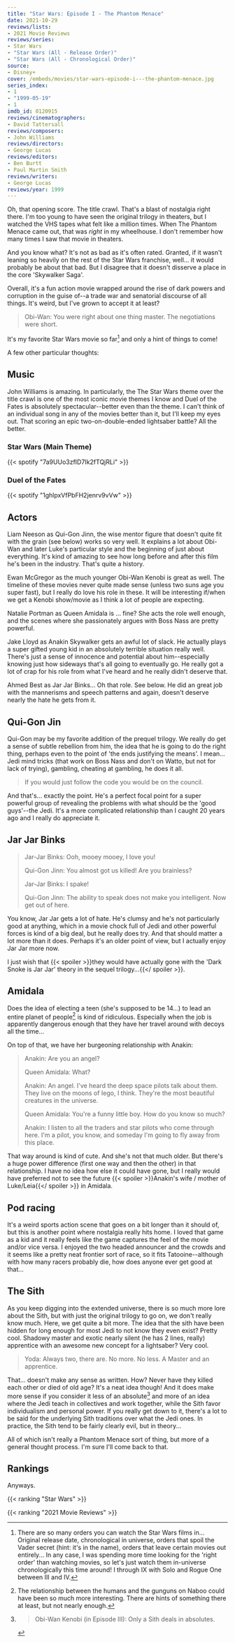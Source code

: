 ```yaml
---
title: "Star Wars: Episode I - The Phantom Menace"
date: 2021-10-29
reviews/lists:
- 2021 Movie Reviews
reviews/series:
- Star Wars
- "Star Wars (All - Release Order)"
- "Star Wars (All - Chronological Order)"
source:
- Disney+
cover: /embeds/movies/star-wars-episode-i---the-phantom-menace.jpg
series_index: 
- 1
- "1999-05-19"
- 1
imdb_id: 0120915
reviews/cinematographers:
- David Tattersall
reviews/composers:
- John Williams
reviews/directors:
- George Lucas
reviews/editors:
- Ben Burtt
- Paul Martin Smith
reviews/writers:
- George Lucas
reviews/year: 1999
---
```

Oh, that opening score. The title crawl. That's a blast of nostalgia right there. I'm too young to have seen the original trilogy in theaters, but I watched the VHS tapes what felt like a million times. When The Phantom Menace came out, that was *right* in my wheelhouse. I don't remember how many times I saw that movie in theaters. 

And you know what? It's not as bad as it's often rated. Granted, if it wasn't leaning so heavily on the rest of the Star Wars franchise, well... it would probably be about that bad. But I disagree that it doesn't disserve a place in the core 'Skywalker Saga'. 

Overall, it's a fun action movie wrapped around the rise of dark powers and corruption in the guise of--a trade war and senatorial discourse of all things. It's weird, but I've grown to accept it at least?

> Obi-Wan: You were right about one thing master. The negotiations were short. 

It's my favorite Star Wars movie so far[^order] and only a hint of things to come!

<!--more-->

A few other particular thoughts:

## Music

John Williams is amazing. In particularly, the The Star Wars theme over the title crawl is one of the most iconic movie themes I know and Duel of the Fates is absolutely spectacular--better even than the theme. I can't think of an individual song in any of the movies better than it, but I'll keep my eyes out. That scoring an epic two-on-double-ended lightsaber battle? All the better.  

### Star Wars (Main Theme)

{{< spotify "7a9UUo3zfID7Ik2fTQjRLi" >}}

### Duel of the Fates

{{< spotify "1ghlpxVfPbFH2jenrv9vVw" >}}

## Actors 

Liam Neeson as Qui-Gon Jinn, the wise mentor figure that doesn't quite fit with the grain (see below) works so very well. It explains a lot about Obi-Wan and later Luke's particular style and the beginning of just about everything. It's kind of amazing to see how long before and after this film he's been in the industry. That's quite a history. 

Ewan McGregor as the much younger Obi-Wan Kenobi is great as well. The timeline of these movies never quite made sense (unless two suns age you super fast), but I really do love his role in these. It will be interesting if/when we get a Kenobi show/movie as I think a lot of people are expecting. 

Natalie Portman as Queen Amidala is ... fine? She acts the role well enough, and the scenes where she passionately argues with Boss Nass are pretty powerful. 

Jake Lloyd as Anakin Skywalker gets an awful lot of slack. He actually plays a super gifted young kid in an absolutely terrible situation really well. There's just a sense of innocence and potential about him--especially knowing just how sideways that's all going to eventually go. He really got a lot of crap for his role from what I've heard and he really didn't deserve that. 

Ahmed Best as Jar Jar Binks... Oh that role. See below.  He did an great job with the mannerisms and speech patterns and again, doesn't deserve nearly the hate he gets from it. 

## Qui-Gon Jin

Qui-Gon may be my favorite addition of the prequel trilogy. We really do get a sense of subtle rebellion from him, the idea that he is going to do the right thing, perhaps even to the point of 'the ends justifying the means'. I mean... Jedi mind tricks (that work on Boss Nass and don't on Watto, but not for lack of trying), gambling, cheating at gambling, he does it all. 

> If you would just follow the code you would be on the council. 

And that's... exactly the point. He's a perfect focal point for a super powerful group of revealing the problems with what should be the 'good guys'--the Jedi. It's a more complicated relationship than I caught 20 years ago and I really do appreciate it. 

## Jar Jar Binks

> Jar-Jar Binks: Ooh, mooey mooey, I love you!
> 
> Qui-Gon Jinn: You almost got us killed! Are you brainless?
> 
> Jar-Jar Binks: I spake!
> 
> Qui-Gon Jinn: The ability to speak does not make you intelligent. Now get out of here.

You know, Jar Jar gets a lot of hate. He's clumsy and he's not particularly good at anything, which in a movie chock full of Jedi and other powerful forces is kind of a big deal, but he really does try. And that should matter a lot more than it does. Perhaps it's an older point of view, but I actually enjoy Jar Jar more now. 

I just wish that {{< spoiler >}}they would have actually gone with the 'Dark Snoke is Jar Jar' theory in the sequel trilogy...{{</ spoiler >}}. 


## Amidala

Does the idea of electing a teen (she's supposed to be 14...) to lead an entire planet of people[^gungan] is kind of ridiculous. Especially when the job is apparently dangerous enough that they have her travel around with decoys all the time...

On top of that, we have her burgeoning relationship with Anakin:

> Anakin: Are you an angel?
> 
> Queen Amidala: What?
> 
> Anakin: An angel. I've heard the deep space pilots talk about them. They live on the moons of Iego, I think. They're the most beautiful creatures in the universe.
> 
> Queen Amidala: You're a funny little boy. How do you know so much?
> 
> Anakin: I listen to all the traders and star pilots who come through here. I'm a pilot, you know, and someday I'm going to fly away from this place.

That way around is kind of cute. And she's not that much older. But there's a huge power difference (first one way and then the other) in that relationship. I have no idea how else it could have gone, but I really would have preferred not to see the future {{< spoiler >}}Anakin's wife / mother of Luke/Leia{{</ spoiler >}} in Amidala. 

## Pod racing

It's a weird sports action scene that goes on a bit longer than it should of, but this is another point where nostalgia really hits home. I loved that game as a kid and it really feels like the game captures the feel of the movie and/or vice versa. I enjoyed the two headed announcer and the crowds and it seems like a pretty neat frontier sort of race, so it fits Tatooine--although with how many racers probably die, how does anyone ever get good at that...

## The Sith

As you keep digging into the extended universe, there is so much more lore about the Sith, but with just the original trilogy to go on, we don't really know much. Here, we get quite a bit more. The idea that the sith have been hidden for long enough for most Jedi to not know they even exist? Pretty cool. Shadowy master and exotic nearly silent (he has 2 lines, really) apprentice with an awesome new concept for a lightsaber? Very cool.

> Yoda: Always two, there are. No more. No less. A Master and an apprentice.

That... doesn't make any sense as written. How? Never have they killed each other or died of old age? It's a neat idea though! And it does make more sense if you consider it less of an absolute[^absolutes] and more of an idea where the Jedi teach in collectives and work together, while the Sith favor individualism and personal power. If you really get down to it, there's a lot to be said for the underlying Sith traditions over what the Jedi ones. In practice, the Sith tend to be fairly clearly evil, but in theory...

All of which isn't really a Phantom Menace sort of thing, but more of a general thought process. I'm sure I'll come back to that.

## Rankings

Anyways.

{{< ranking "Star Wars" >}}

{{< ranking "2021 Movie Reviews" >}}

[^order]: There are so many orders you can watch the Star Wars films in... Original release date, chronological in universe, orders that spoil the Vader secret (hint: it's in the name), orders that leave certain movies out entirely... In any case, I was spending more time looking for the 'right order' than watching movies, so let's just watch them in-universe chronologically this time around! I through IX with Solo and Rogue One between III and IV. 

[^gungan]: The relationship between the humans and the gunguns on Naboo could have been so much more interesting. There are hints of something there at least, but not nearly enough. 

[^maul]: I'm so glad {{< spoiler >}}he shows up again a few times... despite being chopped in half{{</ spoiler >}}. 

[^absolutes]: > Obi-Wan Kenobi (in Episode III): Only a Sith deals in absolutes.
